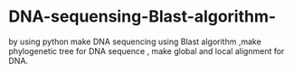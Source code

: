 # DNA-sequensing-Blast-algorithm-
by using python make DNA sequencing using Blast algorithm ,make phylogenetic tree for DNA sequence , make global and local alignment for DNA. 
